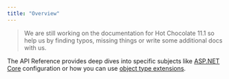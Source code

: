 ```yaml
---
title: "Overview"
---
```


> We are still working on the documentation for Hot Chocolate 11.1 so help us by finding typos, missing things or write some additional docs with us.

The API Reference provides deep dives into specific subjects like [ASP.NET Core](/docs/hotchocolate/api-reference/aspnetcore) configuration or how you can use [object type extensions](/docs/hotchocolate/api-reference/object-type).

